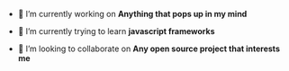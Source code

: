 - 🔭 I’m currently working on **Anything that pops up in my mind**

- 🌱 I’m currently trying to learn **javascript frameworks**

- 👯 I’m looking to collaborate on **Any open source project that interests me**

